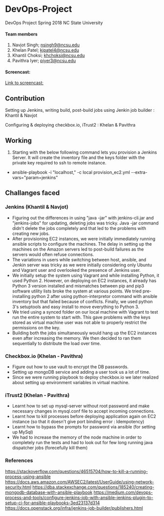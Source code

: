 # DevOps-Project
DevOps Project Spring 2018 NC State University

#### Team members

1. Navjot Singh; nsingh9@ncsu.edu
2. Khelan Patel; kjpatel4@ncsu.edu
3. Khantil Choksi; khchoksi@ncsu.edu
4. Pavithra Iyer; piyer3@ncsu.edu

#### Screencast: 
[Link to screencast: ](https://youtu.be/uFHt1vF90pI)

## Contribution 

Setting up Jenkins, writing build, post-build jobs using Jenkin job builder : Khantil & Navjot

Configuring & deploying checkbox.io, iTrust2 : Khelan & Pavithra

## Working

1. Starting with the below following command lets you provision a Jenkins Server. It will create the inventory file and the keys folder with the private key required to ssh to remote instance.
- ansible-playbook -i "localhost," -c local provision_ec2.yml  --extra-vars="param=jenkins"



## Challanges faced

### Jenkins (Khantil & Navjot)
- Figuring out the differences in using "java -jar" with jenkins-cli.jar and "jenkins-jobs" for updating, deleting jobs was tricky. Java -jar command didn't delete the jobs completely and that led to the problems with creating new jobs.
- After provisioning EC2 instances, we were initially immediately running ansible scripts to configure the machines. The delay in setting up the machines on the Amazon servers led to post-build failures as the servers would often refuse connections.
- The variations in users while switching between host, ansible, and Jenkin server was tricky as we were initially considering only Ubuntu and Vagrant user and overlooked the presence of Jenkins user.
- We initially setup the system using Vagrant and while installing Python, it used Python 2. However, on deploying on EC2 instances, it already has Python 3 version installed and mismatches between pip and pip3 software utility lists broke the system at various points. We tried pre-installing python 2 after using python-interpretor command with ansible inventory but that failed because of conflicts. Finally, we used python 3's setuptools and easy install to move everything to Python 3.
- We tried using a synced folder on our local machine with Vagrant to test run the entire system to start with. This gave problems with the keys stored as virtual machine user was not able to properly restrict the permissions on the key.
- Building both the jobs simultaneously would hang up the EC2 instances even after increasing the memory. We then decided to ran them sequentially to distribute the load over time.

### Checkbox.io (Khelan - Pavithra)
- Figure out how to use vault to encrypt the DB passwords.
- Setting up mongoDB service and adding a user took us a lot of time.
- Since we were running playbook to deploy checkbox.io we later realized about setting up environment variables in virtual machine.

### iTrust2 (Khelan - Pavithra) 
- Learnt how to set up mysql-server without root password and make necessary changes in mysql.conf file to accept incoming connections.
- Learnt how to kill processes before deploying application again on EC2 instance (so that it doesn't give port binding error : Idempotency)
- Learnt how to bypass the prompts for password via ansible (for setting up MySql)
- We had to increase the memory of the node machine in order to completely run the tests and had to look out for few long running java dispatcher jobs (forecefully kill them)

### References
https://stackoverflow.com/questions/46515704/how-to-kill-a-running-process-using-ansible
https://docs.aws.amazon.com/AWSEC2/latest/UserGuide/using-network-security.html
https://dba.stackexchange.com/questions/185240/creating-mongodb-database-with-ansible-playbook
https://medium.com/devops-process-and-tools/configure-jenkins-job-with-ansible-jenkins-plugin-to-setup-ci-for-ansible-playbooks-3ed23137d314
https://docs.openstack.org/infra/jenkins-job-builder/publishers.html

